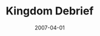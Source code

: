---
layout: message
category: message
series: "Kingdom"
title: "Kingdom Debrief"
date: 2007-04-01
audio-description: "Jesus didn't come to bring a new religion. He came to start a revolution. He called it the ''Kingdom of God,'' and he said that it operates in a totally different way than the world we see around us. It's radical. It's counterintuitive. It's an alternativ"
audio: "http://www.crossroads.net/audio/2007/2007_02_Kingdom/Kingdom_07_Debrief_04-01-07_Tome.mp3"
audio-title: "Kingdom Debrief"
audio-duration: "46:30"
---